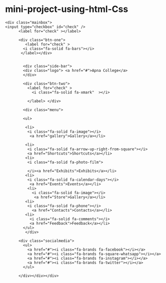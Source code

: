 # mini-project-using-html-Css

<!DOCTYPE html>
<html lang="en">
  <head>
    <meta charset="UTF-8" />
    <meta http-equiv="X-UA-Compatible" content="IE=edge" />
    <meta name="viewport" content="width=device-width, initial-scale=1.0" />
    <title>CSS Project</title>
    <link rel="preconnect" href="https://fonts.googleapis.com" />
    <link rel="preconnect" href="https://fonts.gstatic.com" crossorigin />
    <link
      href="https://fonts.googleapis.com/css2?family=Poppins&display=swap"
      rel="stylesheet"
    />
    <link
      rel="stylesheet"
      href="https://cdnjs.cloudflare.com/ajax/libs/font-awesome/6.4.0/css/all.min.css"
    />
    <link rel="stylesheet" href="z.css"/>
  </head>
  <body>
   
    <div class="mainbox">  
    <input type="checkbox" id="check" />
          <label for="check" ></label>
          
          <div class="btn-one">
             <label for="check" >
            <i class="fa-solid fa-bars"></i>
           </label></div>


            <div class="side-bar">
            <div class="logo"> <a href="#">Apna College</a>
            </div>

            <div class="btn-two">
              <label for="check" > 
                <i class="fa-solid fa-xmark"  ></i>

              </label> </div>
          
            <div class="menu">
              
            <ul> 
                
             <li> 
              <i class="fa-solid fa-image"></i> 
               <a href="gallery">Gallery</a></li>

             <li> 
              <i class="fa-solid fa-arrow-up-right-from-square"></i> 
              <a href="Shortcuts">Shortcuts</a></li>
             <li> 
              <i class="fa-solid fa-photo-film">

              </i><a href="Exhibits">Exhibits</a></li>
             <li> 
              <i class="fa-solid fa-calendar-days"></i> 
               <a href="Events">Events</a></li>
              <li>
                <i class="fa-solid fa-image"></i> 
                 <a href="Store">Gallery</a></li>
             <li>
              <i class="fa-solid fa-phone"></i>
                <a href="Contacts">Contacts</a></li>
             <li>
               <i class="fa-solid fa-comments"></i> 
               <a href="Feedback">Feedback</a></li>
            </ul>
             </div>
           
          <div class="socialmedia">
            <ul>
              <a href="#"><i class="fa-brands fa-facebook"></i></a>
              <a href="#"><i class="fa-brands fa-square-whatsapp"></i></a>
              <a href="#"><i class="fa-brands fa-instagram"></i></a>
              <a href="#"><i class="fa-brands fa-twitter"></i></a>
            </ul>

          </div></div></div>
            
  </body>
</html>
